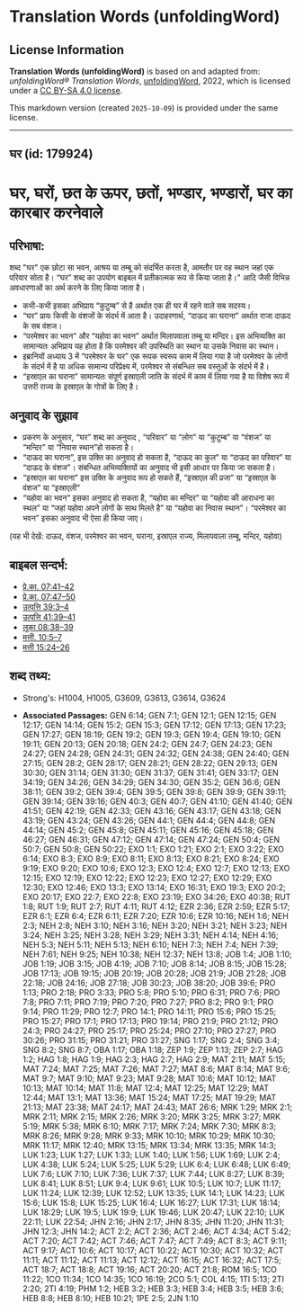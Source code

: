 # Translation Words (unfoldingWord)

## License Information

**Translation Words (unfoldingWord)** is based on and adapted from: _unfoldingWord® Translation Words_, [unfoldingWord](https://unfoldingword.org/utw), 2022, which is licensed under a [CC BY-SA 4.0 license](https://creativecommons.org/licenses/by-sa/4.0/legalcode.en).

This markdown version (created `2025-10-09`) is provided under the same license.



--------------------------------

## घर (id: 179924)

घर, घरों, छत के ऊपर, छतों, भण्डार, भण्डारों, घर का कारबार करनेवाले
==================================================================

परिभाषा:
--------

शब्द "घर" एक छोटा सा भवन, आश्रय या तम्बू को संदर्भित करता है, आमतौर पर वह स्थान जहां एक परिवार सोता है। “घर” शब्द का उपयोग बाइबल में प्रतीकात्मक रूप से किया जाता है।" आदि जैसी विभिन्न अवधारणाओं का अर्थ करने के लिए किया जाता है।

* कभी\-कभी इसका अभिप्राय “कुटुम्ब” से है अर्थात एक ही घर में रहने वाले सब सदस्य।
* “घर” प्रायः किसी के वंशजों के संदर्भ में आता है। उदाहरणार्थ, “दाऊद का घराना” अर्थात राजा दाऊद के सब वंशज।
* “परमेश्वर का भवन” और “यहोवा का भवन” अर्थात मिलापवाला तम्बू या मन्दिर। इस अभिव्यक्ति का सामान्यतः अभिप्राय यह होता है कि परमेश्वर की उपस्थिति का स्थान या उसके निवास का स्थान।
* इब्रानियों अध्याय 3 में “परमेश्वर के घर” एक रूपक स्वरूप काम में लिया गया है जो परमेश्वर के लोगों के संदर्भ में है या अधिक सामान्य परिप्रेक्ष्य में, परमेश्वर से संबन्धित सब वस्तुओं के संदर्भ में है।
* “इस्राएल का घराना” सामान्यतः संपूर्ण इस्राएली जाति के संदर्भ में काम में लिया गया है या विशेष रूप में उत्तरी राज्य के इस्राएल के गोत्रों के लिए है।

अनुवाद के सुझाव
---------------

* प्रकरण के अनुसार, “घर” शब्द का अनुवाद , “परिवार” या “लोग” या “कुटुम्ब” या “वंशज” या “मन्दिर” या “निवास स्थान”हो सकता है।
* “दाऊद का घराना”, इस उक्ति का अनुवाद हो सकता है, “दाऊद का कुल” या “दाऊद का परिवार” या “दाऊद के वंशज”। संबन्धित अभिव्यक्तियों का अनुवाद भी इसी आधार पर किया जा सकता है।
* “इस्राएल का घराना” इस उक्ति के अनुवाद रूप हो सकते हैं, “इस्राएल की प्रजा” या “इस्राएल के वंशज” या “इस्राएली”
* “यहोवा का भवन” इसका अनुवाद हो सकता है, “यहोवा का मन्दिर” या “यहोवा की आराधना का स्थल” या “जहां यहोवा अपने लोगों के साथ मिलते है” या “यहोवा का निवास स्थान”। “परमेश्वर का भवन” इसका अनुवाद भी ऐसा ही किया जाए।

(यह भी देखें: दाऊद, वंशज, परमेश्वर का भवन, घराना, इस्राएल राज्य, मिलापवाला तम्बू, मन्दिर, यहोवा)

बाइबल सन्दर्भ:
--------------

* [प्रे.का. 07:41–42](https://ref.ly/Acts7:41-Acts7:42)
* [प्रे.का. 07:47–50](https://ref.ly/Acts7:47-Acts7:50)
* [उत्पत्ति 39:3–4](https://ref.ly/Gen39:3-Gen39:4)
* [उत्पत्ति 41:39–41](https://ref.ly/Gen41:39-Gen41:41)
* [लूका 08:38–39](https://ref.ly/Luke8:38-Luke8:39)
* [मत्ती. 10:5–7](https://ref.ly/Matt10:5-Matt10:7)
* [मत्ती 15:24–26](https://ref.ly/Matt15:24-Matt15:26)

शब्द तथ्य:
----------

* Strong's: H1004, H1005, G3609, G3613, G3614, G3624

* **Associated Passages:** GEN 6:14; GEN 7:1; GEN 12:1; GEN 12:15; GEN 12:17; GEN 14:14; GEN 15:2; GEN 15:3; GEN 17:12; GEN 17:13; GEN 17:23; GEN 17:27; GEN 18:19; GEN 19:2; GEN 19:3; GEN 19:4; GEN 19:10; GEN 19:11; GEN 20:13; GEN 20:18; GEN 24:2; GEN 24:7; GEN 24:23; GEN 24:27; GEN 24:28; GEN 24:31; GEN 24:32; GEN 24:38; GEN 24:40; GEN 27:15; GEN 28:2; GEN 28:17; GEN 28:21; GEN 28:22; GEN 29:13; GEN 30:30; GEN 31:14; GEN 31:30; GEN 31:37; GEN 31:41; GEN 33:17; GEN 34:19; GEN 34:26; GEN 34:29; GEN 34:30; GEN 35:2; GEN 36:6; GEN 38:11; GEN 39:2; GEN 39:4; GEN 39:5; GEN 39:8; GEN 39:9; GEN 39:11; GEN 39:14; GEN 39:16; GEN 40:3; GEN 40:7; GEN 41:10; GEN 41:40; GEN 41:51; GEN 42:19; GEN 42:33; GEN 43:16; GEN 43:17; GEN 43:18; GEN 43:19; GEN 43:24; GEN 43:26; GEN 44:1; GEN 44:4; GEN 44:8; GEN 44:14; GEN 45:2; GEN 45:8; GEN 45:11; GEN 45:16; GEN 45:18; GEN 46:27; GEN 46:31; GEN 47:12; GEN 47:14; GEN 47:24; GEN 50:4; GEN 50:7; GEN 50:8; GEN 50:22; EXO 1:1; EXO 1:21; EXO 2:1; EXO 3:22; EXO 6:14; EXO 8:3; EXO 8:9; EXO 8:11; EXO 8:13; EXO 8:21; EXO 8:24; EXO 9:19; EXO 9:20; EXO 10:6; EXO 12:3; EXO 12:4; EXO 12:7; EXO 12:13; EXO 12:15; EXO 12:19; EXO 12:22; EXO 12:23; EXO 12:27; EXO 12:29; EXO 12:30; EXO 12:46; EXO 13:3; EXO 13:14; EXO 16:31; EXO 19:3; EXO 20:2; EXO 20:17; EXO 22:7; EXO 22:8; EXO 23:19; EXO 34:26; EXO 40:38; RUT 1:8; RUT 1:9; RUT 2:7; RUT 4:11; RUT 4:12; EZR 2:36; EZR 2:59; EZR 5:17; EZR 6:1; EZR 6:4; EZR 6:11; EZR 7:20; EZR 10:6; EZR 10:16; NEH 1:6; NEH 2:3; NEH 2:8; NEH 3:10; NEH 3:16; NEH 3:20; NEH 3:21; NEH 3:23; NEH 3:24; NEH 3:25; NEH 3:28; NEH 3:29; NEH 3:31; NEH 4:14; NEH 4:16; NEH 5:3; NEH 5:11; NEH 5:13; NEH 6:10; NEH 7:3; NEH 7:4; NEH 7:39; NEH 7:61; NEH 9:25; NEH 10:38; NEH 12:37; NEH 13:8; JOB 1:4; JOB 1:10; JOB 1:19; JOB 3:15; JOB 4:19; JOB 7:10; JOB 8:14; JOB 8:15; JOB 15:28; JOB 17:13; JOB 19:15; JOB 20:19; JOB 20:28; JOB 21:9; JOB 21:28; JOB 22:18; JOB 24:16; JOB 27:18; JOB 30:23; JOB 38:20; JOB 39:6; PRO 1:13; PRO 2:18; PRO 3:33; PRO 5:8; PRO 5:10; PRO 6:31; PRO 7:6; PRO 7:8; PRO 7:11; PRO 7:19; PRO 7:20; PRO 7:27; PRO 8:2; PRO 9:1; PRO 9:14; PRO 11:29; PRO 12:7; PRO 14:1; PRO 14:11; PRO 15:6; PRO 15:25; PRO 15:27; PRO 17:1; PRO 17:13; PRO 19:14; PRO 21:9; PRO 21:12; PRO 24:3; PRO 24:27; PRO 25:17; PRO 25:24; PRO 27:10; PRO 27:27; PRO 30:26; PRO 31:15; PRO 31:21; PRO 31:27; SNG 1:17; SNG 2:4; SNG 3:4; SNG 8:2; SNG 8:7; OBA 1:17; OBA 1:18; ZEP 1:9; ZEP 1:13; ZEP 2:7; HAG 1:2; HAG 1:8; HAG 1:9; HAG 2:3; HAG 2:7; HAG 2:9; MAT 2:11; MAT 5:15; MAT 7:24; MAT 7:25; MAT 7:26; MAT 7:27; MAT 8:6; MAT 8:14; MAT 9:6; MAT 9:7; MAT 9:10; MAT 9:23; MAT 9:28; MAT 10:6; MAT 10:12; MAT 10:13; MAT 10:14; MAT 11:8; MAT 12:4; MAT 12:25; MAT 12:29; MAT 12:44; MAT 13:1; MAT 13:36; MAT 15:24; MAT 17:25; MAT 19:29; MAT 21:13; MAT 23:38; MAT 24:17; MAT 24:43; MAT 26:6; MRK 1:29; MRK 2:1; MRK 2:11; MRK 2:15; MRK 2:26; MRK 3:20; MRK 3:25; MRK 3:27; MRK 5:19; MRK 5:38; MRK 6:10; MRK 7:17; MRK 7:24; MRK 7:30; MRK 8:3; MRK 8:26; MRK 9:28; MRK 9:33; MRK 10:10; MRK 10:29; MRK 10:30; MRK 11:17; MRK 12:40; MRK 13:15; MRK 13:34; MRK 13:35; MRK 14:3; LUK 1:23; LUK 1:27; LUK 1:33; LUK 1:40; LUK 1:56; LUK 1:69; LUK 2:4; LUK 4:38; LUK 5:24; LUK 5:25; LUK 5:29; LUK 6:4; LUK 6:48; LUK 6:49; LUK 7:6; LUK 7:10; LUK 7:36; LUK 7:37; LUK 7:44; LUK 8:27; LUK 8:39; LUK 8:41; LUK 8:51; LUK 9:4; LUK 9:61; LUK 10:5; LUK 10:7; LUK 11:17; LUK 11:24; LUK 12:39; LUK 12:52; LUK 13:35; LUK 14:1; LUK 14:23; LUK 15:6; LUK 15:8; LUK 15:25; LUK 16:4; LUK 16:27; LUK 17:31; LUK 18:14; LUK 18:29; LUK 19:5; LUK 19:9; LUK 19:46; LUK 20:47; LUK 22:10; LUK 22:11; LUK 22:54; JHN 2:16; JHN 2:17; JHN 8:35; JHN 11:20; JHN 11:31; JHN 12:3; JHN 14:2; ACT 2:2; ACT 2:36; ACT 2:46; ACT 4:34; ACT 5:42; ACT 7:20; ACT 7:42; ACT 7:46; ACT 7:47; ACT 7:49; ACT 8:3; ACT 9:11; ACT 9:17; ACT 10:6; ACT 10:17; ACT 10:22; ACT 10:30; ACT 10:32; ACT 11:11; ACT 11:12; ACT 11:13; ACT 12:12; ACT 16:15; ACT 16:32; ACT 17:5; ACT 18:7; ACT 18:8; ACT 19:16; ACT 20:20; ACT 21:8; ROM 16:5; 1CO 11:22; 1CO 11:34; 1CO 14:35; 1CO 16:19; 2CO 5:1; COL 4:15; 1TI 5:13; 2TI 2:20; 2TI 4:19; PHM 1:2; HEB 3:2; HEB 3:3; HEB 3:4; HEB 3:5; HEB 3:6; HEB 8:8; HEB 8:10; HEB 10:21; 1PE 2:5; 2JN 1:10

